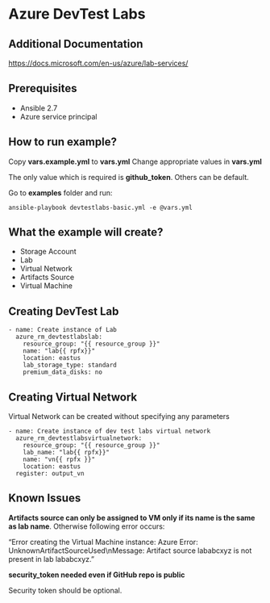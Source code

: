 # Azure DevTest Labs

## Additional Documentation

https://docs.microsoft.com/en-us/azure/lab-services/


## Prerequisites

- Ansible 2.7
- Azure service principal

## How to run example?

Copy **vars.example.yml** to **vars.yml**
Change appropriate values in **vars.yml**

The only value which is required is **github_token**. Others can be default.


Go to **examples** folder and run:

```
ansible-playbook devtestlabs-basic.yml -e @vars.yml
```

## What the example will create?

- Storage Account
- Lab
- Virtual Network
- Artifacts Source
- Virtual Machine

## Creating DevTest Lab

```
- name: Create instance of Lab
  azure_rm_devtestlabslab:
    resource_group: "{{ resource_group }}"
    name: "lab{{ rpfx}}"
    location: eastus
    lab_storage_type: standard
    premium_data_disks: no
```

## Creating Virtual Network

Virtual Network can be created without specifying any parameters

```
- name: Create instance of dev test labs virtual network
  azure_rm_devtestlabsvirtualnetwork:
    resource_group: "{{ resource_group }}"
    lab_name: "lab{{ rpfx}}"
    name: "vn{{ rpfx }}"
    location: eastus
  register: output_vn
```

## Known Issues

**Artifacts source can only be assigned to VM only if its name is the same as lab name**. Otherwise following error occurs:

“Error creating the Virtual Machine instance: Azure Error: UnknownArtifactSourceUsed\nMessage: Artifact source lababcxyz is not present in lab lababcxyz.”

**security_token needed even if GitHub repo is public**

Security token should be optional.

